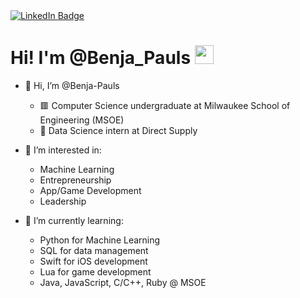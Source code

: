 <div id="badges">
  <a href="https://www.linkedin.com/in/ben-paulson-179924224/">
    <img src="https://img.shields.io/badge/LinkedIn-blue?style=for-the-badge&logo=linkedin&logoColor=white" alt="LinkedIn Badge"/>
  </a>
</div>

<img src="https://komarev.com/ghpvc/?username=Benja-Pauls&style=flat-square&color=blue" alt=""/>

<h1>
  Hi! I'm @Benja_Pauls
  <img src="https://media.giphy.com/media/hvRJCLFzcasrR4ia7z/giphy.gif" width="30px"/>
</h1>

- 👋 Hi, I’m @Benja-Pauls
  - 🟥 Computer Science undergraduate at Milwaukee School of Engineering (MSOE)
  - 📘 Data Science intern at Direct Supply

- 👀 I’m interested in: 
  - Machine Learning 
  - Entrepreneurship
  - App/Game Development  
  - Leadership

- 🌱 I’m currently learning: 
  - Python for Machine Learning
  - SQL for data management
  - Swift for iOS development 
  - Lua for game development
  - Java, JavaScript, C/C++, Ruby @ MSOE

